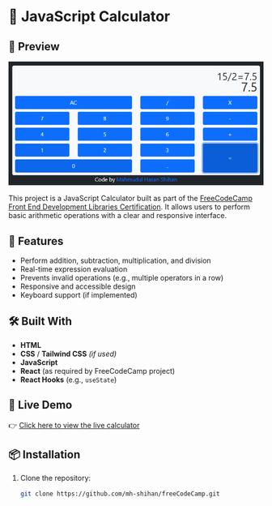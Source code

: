 # 🧮 JavaScript Calculator

## 📸 Preview

![JS Calculator Screenshot](js-calculator.png) <!-- Replace with actual screenshot if available -->

This project is a JavaScript Calculator built as part of the [FreeCodeCamp Front End Development Libraries Certification](https://www.freecodecamp.org/learn/front-end-development-libraries/). It allows users to perform basic arithmetic operations with a clear and responsive interface.

## 🚀 Features

- Perform addition, subtraction, multiplication, and division
- Real-time expression evaluation
- Prevents invalid operations (e.g., multiple operators in a row)
- Responsive and accessible design
- Keyboard support (if implemented)

## 🛠️ Built With

- **HTML**
- **CSS** / **Tailwind CSS** _(if used)_
- **JavaScript**
- **React** (as required by FreeCodeCamp project)
- **React Hooks** (e.g., `useState`)

## 🔗 Live Demo

👉 [Click here to view the live calculator](https://codepen.io/Mahmudul-Hasan-Shihan/full/pvvdMqg)

## 📦 Installation

1. Clone the repository:
   ```bash
   git clone https://github.com/mh-shihan/freeCodeCamp.git
   ```
